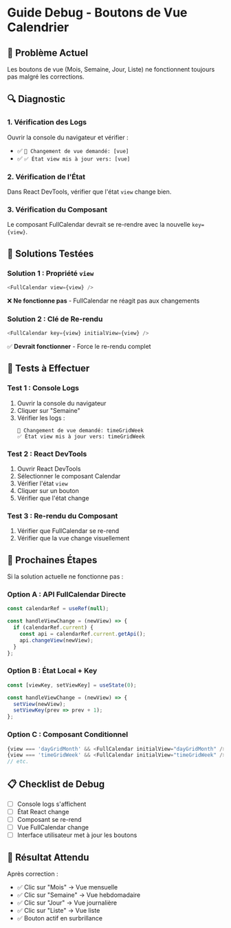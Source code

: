 # Guide Debug - Boutons de Vue Calendrier

## 🚨 Problème Actuel

Les boutons de vue (Mois, Semaine, Jour, Liste) ne fonctionnent toujours pas malgré les corrections.

## 🔍 Diagnostic

### 1. **Vérification des Logs**
Ouvrir la console du navigateur et vérifier :
- ✅ `🔄 Changement de vue demandé: [vue]`
- ✅ `✅ État view mis à jour vers: [vue]`

### 2. **Vérification de l'État**
Dans React DevTools, vérifier que l'état `view` change bien.

### 3. **Vérification du Composant**
Le composant FullCalendar devrait se re-rendre avec la nouvelle `key={view}`.

## 🔧 Solutions Testées

### Solution 1 : Propriété `view`
```typescript
<FullCalendar view={view} />
```
❌ **Ne fonctionne pas** - FullCalendar ne réagit pas aux changements

### Solution 2 : Clé de Re-rendu
```typescript
<FullCalendar key={view} initialView={view} />
```
✅ **Devrait fonctionner** - Force le re-rendu complet

## 🧪 Tests à Effectuer

### Test 1 : Console Logs
1. Ouvrir la console du navigateur
2. Cliquer sur "Semaine"
3. Vérifier les logs :
   ```
   🔄 Changement de vue demandé: timeGridWeek
   ✅ État view mis à jour vers: timeGridWeek
   ```

### Test 2 : React DevTools
1. Ouvrir React DevTools
2. Sélectionner le composant Calendar
3. Vérifier l'état `view`
4. Cliquer sur un bouton
5. Vérifier que l'état change

### Test 3 : Re-rendu du Composant
1. Vérifier que FullCalendar se re-rend
2. Vérifier que la vue change visuellement

## 🔄 Prochaines Étapes

Si la solution actuelle ne fonctionne pas :

### Option A : API FullCalendar Directe
```typescript
const calendarRef = useRef(null);

const handleViewChange = (newView) => {
  if (calendarRef.current) {
    const api = calendarRef.current.getApi();
    api.changeView(newView);
  }
};
```

### Option B : État Local + Key
```typescript
const [viewKey, setViewKey] = useState(0);

const handleViewChange = (newView) => {
  setView(newView);
  setViewKey(prev => prev + 1);
};
```

### Option C : Composant Conditionnel
```typescript
{view === 'dayGridMonth' && <FullCalendar initialView="dayGridMonth" />}
{view === 'timeGridWeek' && <FullCalendar initialView="timeGridWeek" />}
// etc.
```

## 📋 Checklist de Debug

- [ ] Console logs s'affichent
- [ ] État React change
- [ ] Composant se re-rend
- [ ] Vue FullCalendar change
- [ ] Interface utilisateur met à jour les boutons

## 🎯 Résultat Attendu

Après correction :
- ✅ Clic sur "Mois" → Vue mensuelle
- ✅ Clic sur "Semaine" → Vue hebdomadaire
- ✅ Clic sur "Jour" → Vue journalière
- ✅ Clic sur "Liste" → Vue liste
- ✅ Bouton actif en surbrillance

